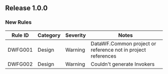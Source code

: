 ﻿## Release 1.0.0

### New Rules

Rule ID | Category | Severity | Notes
--------|----------|----------|--------------------
DWFG001  |  Design  |  Warning | DataWF.Common project or reference not in project references
DWFG002  |  Design  |  Warning | Couldn't generate Invokers